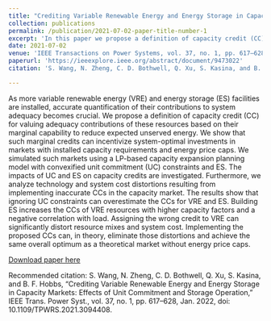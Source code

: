 ```yaml
---
title: "Crediting Variable Renewable Energy and Energy Storage in Capacity Markets: Effects of Unit Commitment and Storage Operation"
collection: publications
permalink: /publication/2021-07-02-paper-title-number-1
excerpt: 'In this paper we propose a definition of capacity credit (CC) for valuing adequacy contributions of these resources based on their marginal capability to reduce expected unserved energy. We show that such marginal credits can incentivize system-optimal investments in markets with installed capacity requirements and energy price caps. We simulated such markets using a LP-based capacity expansion planning model with convexified unit commitment (UC) constraints and ES. '
date: 2021-07-02
venue: 'IEEE Transactions on Power Systems, vol. 37, no. 1, pp. 617–628'
paperurl: 'https://ieeexplore.ieee.org/abstract/document/9473022'
citation: 'S. Wang, N. Zheng, C. D. Bothwell, Q. Xu, S. Kasina, and B. F. Hobbs, “Crediting Variable Renewable Energy and Energy Storage in Capacity Markets: Effects of Unit Commitment and Storage Operation,” IEEE Trans. Power Syst., vol. 37, no. 1, pp. 617–628, Jan. 2022, doi: 10.1109/TPWRS.2021.3094408.'

---
```

As more variable renewable energy (VRE) and energy storage (ES) facilities are installed, accurate quantification of their contributions to system adequacy becomes crucial. We propose a definition of capacity credit (CC) for valuing adequacy contributions of these resources based on their marginal capability to reduce expected unserved energy. We show that such marginal credits can incentivize system-optimal investments in markets with installed capacity requirements and energy price caps. We simulated such markets using a LP-based capacity expansion planning model with convexified unit commitment (UC) constraints and ES. The impacts of UC and ES on capacity credits are investigated. Furthermore, we analyze technology and system cost distortions resulting from implementing inaccurate CCs in the capacity market. The results show that ignoring UC constraints can overestimate the CCs for VRE and ES. Building ES increases the CCs of VRE resources with higher capacity factors and a negative correlation with load. Assigning the wrong credit to VRE can significantly distort resource mixes and system cost. Implementing the proposed CCs can, in theory, eliminate those distortions and achieve the same overall optimum as a theoretical market without energy price caps.

[Download paper here](https://ieeexplore.ieee.org/stamp/stamp.jsp?tp=&arnumber=9473022)

Recommended citation: S. Wang, N. Zheng, C. D. Bothwell, Q. Xu, S. Kasina, and B. F. Hobbs, “Crediting Variable Renewable Energy and Energy Storage in Capacity Markets: Effects of Unit Commitment and Storage Operation,” IEEE Trans. Power Syst., vol. 37, no. 1, pp. 617–628, Jan. 2022, doi: 10.1109/TPWRS.2021.3094408.